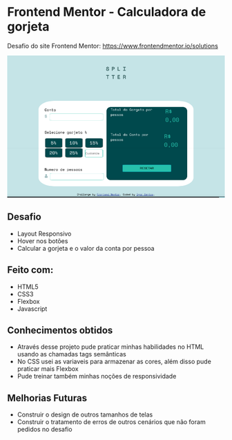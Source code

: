 # Frontend Mentor - Calculadora de gorjeta
Desafio do site Frontend Mentor: https://www.frontendmentor.io/solutions

<img src="images/screens/screen-web.png">


  
## Desafio

- Layout Responsivo
- Hover nos botões
- Calcular a gorjeta e o valor da conta por pessoa
  
## Feito com:

- HTML5
- CSS3
- Flexbox
- Javascript

  
## Conhecimentos obtidos

- Através desse projeto pude praticar minhas habilidades no HTML usando as chamadas tags semânticas
- No CSS usei as variaveis para armazenar as cores, além disso pude praticar mais Flexbox 
- Pude treinar também minhas noções de responsividade

  
## Melhorias Futuras 

- Construir o design de outros tamanhos de telas
- Construir o tratamento de erros de outros cenários que não foram pedidos no desafio

